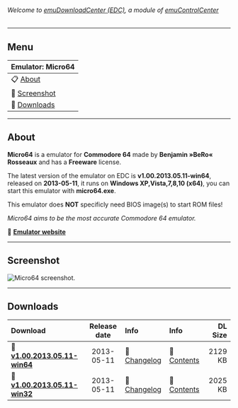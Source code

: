 ###### Welcome to [emuDownloadCenter (EDC)](https://github.com/PhoenixInteractiveNL/emuDownloadCenter/wiki/), a module of [emuControlCenter](https://github.com/PhoenixInteractiveNL/emuControlCenter/wiki/)
***
## Menu
| **Emulator: Micro64** |
|:---------|
| :clipboard: [About](#about) |
| :sunrise: [Screenshot](#screenshot) |
| :floppy_disk: [Downloads](#downloads) |
***
## About
**Micro64** is a emulator for **Commodore 64** made by **Benjamin »BeRo« Rosseaux** and has a **Freeware** license.

The latest version of the emulator on EDC is **v1.00.2013.05.11-win64**, released on **2013-05-11**, it runs on **Windows XP,Vista,7,8,10 (x64)**, you can start this emulator with **micro64.exe**.

This emulator does **NOT** specificly need BIOS image(s) to start ROM files!

_Micro64 aims to be the most accurate Commodore 64 emulator._

:link: [**Emulator website**](http://micro64.de/)
***
## Screenshot
![](https://raw.githubusercontent.com/PhoenixInteractiveNL/emuDownloadCenter/master/hooks/micro64/screen.jpg "Micro64 screenshot.")
***
## Downloads
| Download | Release date  | Info       | Info       | DL Size    |
|:---------|:-------------:|:-----------|:-----------|-----------:|
| :floppy_disk: [**v1.00.2013.05.11-win64**](https://github.com/PhoenixInteractiveNL/edc-repo0002/raw/master/micro64/1.00.2013.05.11-win64.7z) | 2013-05-11 | :page_facing_up: [Changelog](https://github.com/PhoenixInteractiveNL/edc-repo0002/blob/master/micro64/1.00.2013.05.11-win64_changelog.txt) | :mag_right: [Contents](https://github.com/PhoenixInteractiveNL/edc-repo0002/blob/master/micro64/1.00.2013.05.11-win64_contents.txt) | 2129 KB |
| :floppy_disk: [**v1.00.2013.05.11-win32**](https://github.com/PhoenixInteractiveNL/edc-repo0002/raw/master/micro64/1.00.2013.05.11-win32.7z) | 2013-05-11 | :page_facing_up: [Changelog](https://github.com/PhoenixInteractiveNL/edc-repo0002/blob/master/micro64/1.00.2013.05.11-win32_changelog.txt) | :mag_right: [Contents](https://github.com/PhoenixInteractiveNL/edc-repo0002/blob/master/micro64/1.00.2013.05.11-win32_contents.txt) | 2025 KB |
